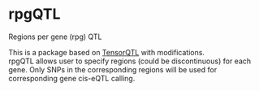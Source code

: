 # rpgQTL
Regions per gene (rpg) QTL

This is a package based on [TensorQTL](https://github.com/broadinstitute/tensorqtl) with modifications.  
rpgQTL allows user to specify regions (could be discontinuous) for each gene. Only SNPs in the corresponding regions will be used for corresponding gene cis-eQTL calling.

